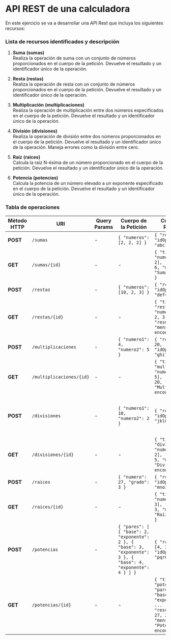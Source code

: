 # API REST de una calculadora

En este ejercicio se va a desarrollar una API Rest que incluya los siguientes recursos:

### Lista de recursos identificados y descripción

1. **Suma** **(sumas)**  
   Realiza la operación de suma con un conjunto de números proporcionados en el cuerpo de la petición. Devuelve el resultado y un identificador único de la operación.

2. **Resta** **(restas)**  
   Realiza la operación de resta con un conjunto de números proporcionados en el cuerpo de la petición. Devuelve el resultado y un identificador único de la operación.

3. **Multiplicación** **(multiplicaciones)**  
   Realiza la operación de multiplicación entre dos números especificados en el cuerpo de la petición. Devuelve el resultado y un identificador único de la operación.

4. **División** **(divisiones)**  
   Realiza la operación de división entre dos números proporcionados en el cuerpo de la petición. Devuelve el resultado y un identificador único de la operación. Maneja errores como la división entre cero.

5. **Raíz** **(raices)**  
   Calcula la raíz N-ésima de un número proporcionado en el cuerpo de la petición. Devuelve el resultado y un identificador único de la operación.

6. **Potencia** **(potencias)**  
   Calcula la potencia de un número elevado a un exponente especificado en el cuerpo de la petición. Devuelve el resultado y un identificador único de la operación.

### Tabla de operaciones

| **Método HTTP** | **URI**                   | **Query Params** | **Cuerpo de la Petición**                                                                                   | **Cuerpo de la Respuesta**                                                                                                 | **Códigos de Estado HTTP**                                     |
|------------------|---------------------------|------------------|--------------------------------------------------------------------------------------------------------------|----------------------------------------------------------------------------------------------------------------------------|-----------------------------------------------------------|
| **POST**         | `/sumas`                  | -                | `{ "numeros": [2, 2, 2] }`                                                                                 | `{ "resultado": 6, "idOperacion": "abc123" }`                                                                            | 200 OK, 400 Bad Request                                    |
| **GET**          | `/sumas/{id}`             | -                | -                                                                                                            | `{ "tipo": "suma", "numeros": [2, 2, 2], "resultado": 6, "mensaje": "Suma encontrada" }`                                | 200 OK, 404 Not Found                                      |
| **POST**         | `/restas`                 | -                | `{ "numeros": [10, 2, 3] }`                                                                                | `{ "resultado": 5, "idOperacion": "def456" }`                                                                            | 200 OK, 400 Bad Request                                    |
| **GET**          | `/restas/{id}`            | -                | -                                                                                                            | `{ "tipo": "resta", "numeros": [10, 2, 3], "resultado": 5, "mensaje": "Resta encontrada" }`                            | 200 OK, 404 Not Found                                      |
| **POST**         | `/multiplicaciones`       | -                | `{ "numero1": 4, "numero2": 5 }`                                                                            | `{ "resultado": 20, "idOperacion": "ghi789" }`                                                                           | 200 OK, 400 Bad Request                                    |
| **GET**          | `/multiplicaciones/{id}`   | -                | -                                                                                                            | `{ "tipo": "multiplicación", "numeros": [4, 5], "resultado": 20, "mensaje": "Multiplicación encontrada" }`              | 200 OK, 404 Not Found                                      |
| **POST**         | `/divisiones`              | -                | `{ "numero1": 10, "numero2": 2 }`                                                                           | `{ "resultado": 5, "idOperacion": "jkl012" }`                                                                            | 200 OK, 400 Bad Request, 422 Unprocessable Entity (División por cero) |
| **GET**          | `/divisiones/{id}`         | -                | -                                                                                                            | `{ "tipo": "división", "numeros": [10, 2], "resultado": 5, "mensaje": "División encontrada" }`                        | 200 OK, 404 Not Found                                      |
| **POST**         | `/raices`                 | -                | `{ "numero": 27, "grado": 3 }`                                                                             | `{ "resultado": 3, "idOperacion": "mno345" }`                                                                            | 200 OK, 400 Bad Request                                    |
| **GET**          | `/raices/{id}`            | -                | -                                                                                                            | `{ "tipo": "raíz", "numeros": [27, 3], "resultado": 3, "mensaje": "Raíz encontrada" }`                                  | 200 OK, 404 Not Found                                      |
| **POST**         | `/potencias`              | -                | `{ "pares": [ { "base": 2, "exponente": 2 }, { "base": 3, "exponente": 3 }, { "base": 4, "exponente": 4 } ] }` | `{ "resultados": [4, 27, 256], "idOperacion": "pqr678" }`                                                                | 200 OK, 400 Bad Request                                    |
| **GET**          | `/potencias/{id}`         | -                | -                                                                                                            | `{ "tipo": "potencia", "pares": [ { "base": 2, "exponente": 2 }, ... ], "resultados": [4, 27, 256], "mensaje": "Potencia encontrada" }` | 200 OK, 404 Not Found                                      |